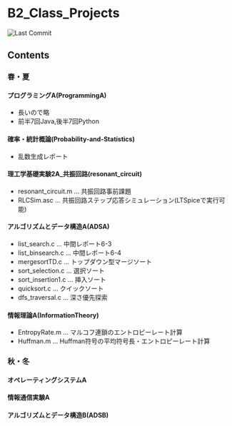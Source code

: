 # B2_Class_Projects
![Last Commit](https://img.shields.io/github/last-commit/97kuek/B2_Class_Projects?label=最終更新&style=flat-square)
## Contents
### 春・夏
#### プログラミングA(ProgrammingA)
- 長いので略
- 前半7回Java,後半7回Python
#### 確率・統計概論(Probability-and-Statistics)
- 乱数生成レポート
#### 理工学基礎実験2A_共振回路(resonant_circuit)
- resonant_circuit.m ... 共振回路事前課題
- RLCSim.asc ... 共振回路ステップ応答シミュレーション(LTSpiceで実行可能)
#### アルゴリズムとデータ構造A(ADSA)
- list_search.c ... 中間レポート6-3
- list_binsearch.c ... 中間レポート6-4
- mergesortTD.c ... トップダウン型マージソート
- sort_selection.c ... 選択ソート
- sort_insertion1.c ... 挿入ソート
- quicksort.c ... クイックソート
- dfs_traversal.c ... 深さ優先探索
#### 情報理論A(InformationTheory)
- EntropyRate.m ... マルコフ連鎖のエントロピーレート計算
- Huffman.m ... Huffman符号の平均符号長・エントロピーレート計算
### 秋・冬
#### オペレーティングシステムA
#### 情報通信実験A
#### アルゴリズムとデータ構造B(ADSB)
